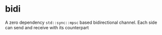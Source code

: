 # bidi

A zero dependency `std::sync::mpsc` based bidirectional channel. Each side can send
and receive with its counterpart

